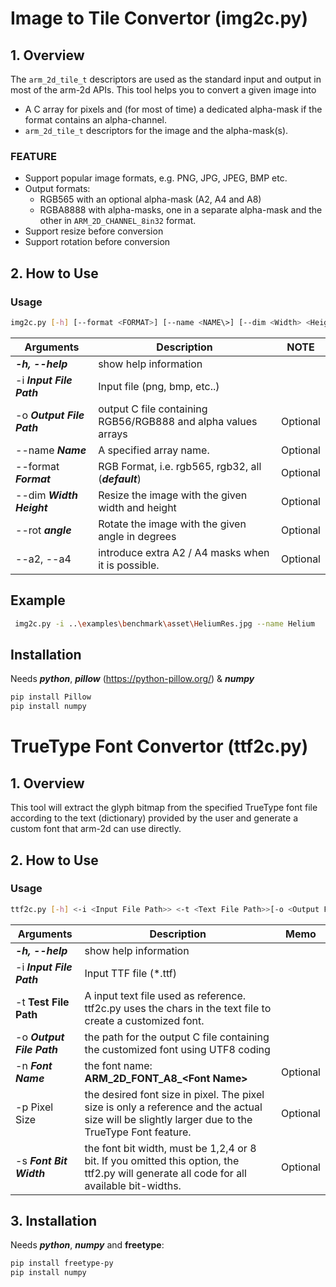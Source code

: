 # Image to Tile Convertor (img2c.py)

## 1. Overview

The `arm_2d_tile_t` descriptors are used as the standard input and output in most of the arm-2d APIs. This tool helps you to convert a given image into

- A C array for pixels and (for most of time) a dedicated alpha-mask if the format contains an alpha-channel.
- `arm_2d_tile_t` descriptors for the image and the alpha-mask(s).

### FEATURE

- Support popular image formats, e.g. PNG, JPG, JPEG, BMP etc.
- Output formats:
  - RGB565 with an optional alpha-mask (A2, A4 and A8)
  - RGBA8888 with alpha-masks, one in a separate alpha-mask and the other in `ARM_2D_CHANNEL_8in32` format.
- Support resize before conversion
- Support rotation before conversion

## 2. How to Use

### Usage

```sh
img2c.py [-h] [--format <FORMAT>] [--name <NAME\>] [--dim <Width> <Height>] [--rot <ANGLE>] <-i <Input File Path>> [-o <Output file Path>]
```

| Arguments                 | Description                                                  | NOTE     |
| ------------------------- | ------------------------------------------------------------ | -------- |
| ***-h, --help***          | show help information                                        |          |
| -i ***Input File Path***  | Input file (png, bmp, etc..)                                 |          |
| -o ***Output File Path*** | output C file containing RGB56/RGB888 and alpha values arrays | Optional |
| --name ***Name***         | A specified array name.                                      | Optional |
| --format ***Format***     | RGB Format, i.e. rgb565, rgb32, all (***default***)          | Optional |
| --dim ***Width Height***  | Resize the image with the given width and height             | Optional |
| --rot ***angle***         | Rotate the image with the given angle in degrees             | Optional |
| --a2, --a4                | introduce extra A2 / A4 masks when it is possible.           | Optional |

## Example

```sh
 img2c.py -i ..\examples\benchmark\asset\HeliumRes.jpg --name Helium
```

## Installation

Needs ***python***, ***pillow*** (<https://python-pillow.org/>) & ***numpy***

```sh
pip install Pillow
pip install numpy
```

# TrueType Font Convertor (ttf2c.py)

## 1. Overview

This tool will extract the glyph bitmap from the specified TrueType font file according to the text (dictionary) provided by the user and generate a custom font that arm-2d can use directly.

## 2. How to Use

### Usage

```sh
ttf2c.py [-h] <-i <Input File Path>> <-t <Text File Path>>[-o <Output File Path>] [-n <Font Name>] [-s <Font Bit Width>]
```

| Arguments                 | Description                                                  | Memo     |
| ------------------------- | ------------------------------------------------------------ | -------- |
| ***-h, --help***          | show help information                                        |          |
| -i ***Input File Path***  | Input TTF file (*.ttf)                                       |          |
| -t **Test File Path**     | A input text file used as reference. ttf2c.py uses the chars in the text file to create a customized font. |          |
| -o ***Output File Path*** | the path for the output C file containing the customized font using UTF8 coding |          |
| -n ***Font Name***        | the font name: **ARM_2D_FONT_A8_\<Font Name\>**              | Optional |
| -p Pixel Size             | the desired font size in pixel. The pixel size is only a reference and the actual size will be slightly larger due to the TrueType Font feature. | Optional |
| -s ***Font Bit Width***   | the font bit width, must be 1,2,4 or 8 bit. If you omitted this option, the ttf2.py will generate all code for all available bit-widths. | Optional |

## 3. Installation

Needs ***python***, ***numpy*** and **freetype**:

```sh
pip install freetype-py
pip install numpy
```
